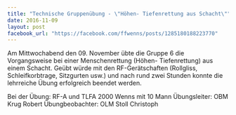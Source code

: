 ```yaml
---
title: "Technische Gruppenübung - \"Höhen- Tiefenrettung aus Schacht\""
date: 2016-11-09
layout: post
facebook_url: "https://facebook.com/ffwenns/posts/1285180188223770"
---
```


Am Mittwochabend den 09. November übte die Gruppe 6 die Vorgangsweise bei einer Menschenrettung (Höhen- Tiefenrettung) aus einem Schacht. Geübt würde mit den RF-Gerätschaften (Rollgliss, Schleifkorbtrage, Sitzgurten usw.) und nach rund zwei Stunden konnte die lehrreiche Übung erfolgreich beendet werden. 

Bei der Übung:
RF-A und TLFA 2000 Wenns mit 10 Mann
Übungsleiter: OBM Krug Robert
Übungbeobachter: OLM Stoll Christoph